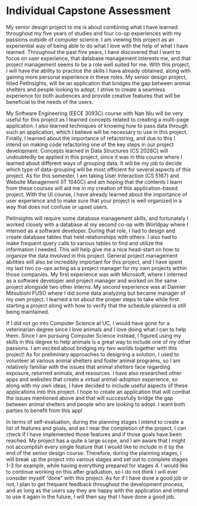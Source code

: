 # Individual Capstone Assessment


My senior design project to me is about combining what I have learned throughout my five years of studies and four co-op experiences with my passions outside of computer science. I am viewing this project as an experiential way of being able to do what I love with the help of what I have learned. Throughout the past five years, I have discovered that I want to focus on user experience, that database management interests me, and that project management seems to be a role well suited for me. With this project, I will have the ability to practice the skills I have already obtained, along with gaining more personal experience in these roles. My senior design project, titled PetInsights, will be an application that bridges the gap between animal shelters and people looking to adopt. I strive to create a seamless experience for both audiences and provide creative features that will be beneficial to the needs of the users.


My Software Engineering (EECE 3093C) course with Nan Niu will be very useful for this project as I learned concepts related to creating a multi-page application. I also learned techniques of knowing how to pass data through such an application, which I believe will be necessary to use in this project. Finally, I learned about the importance of refactoring, and due to this I intend on making code refactoring one of the key steps in our project development. Concepts learned in Data Structures (CS 2028C) will undoubtedly be applied in this project, since it was in this course where I learned about different ways of grouping data. It will be my job to decide which type of data-grouping will be most efficient for several aspects of this project. As for this semester, I am taking User Interaction (CS 5167) and Website Management (IT 1040C) and am hoping that the contents I learn from these courses will aid me in my creation of this application-based project. With the UI course, I have already learned about the importance of user experience and to make sure that your project is well organized in a way that does not confuse or upset users.


PetInsights will require some database management skills, and fortunately I worked closely with a database at my second co-op with Worldpay where I interned as a software developer. During that role, I had to design and create database tables that held relationships with others. I also had to make frequent query calls to various tables to find and utilize the information I needed. This will help give me a nice head-start on how to organize the data involved in this project. General project management abilities will also be incredibly important for this project, and I have spent my last two co-ops acting as a project manager for my own projects within those companies. My first experience was with Microsoft, where I interned as a software developer and project manager and worked on the same project alongside two other interns. My second experience was at Daimler Mitsubishi FUSO where I did some data analyzing but became manager of my own project. I learned a lot about the proper steps to take while first starting a project along with how to verify that the schedule planned is still being maintained.


If I did not go into Computer Science at UC, I would have gone for a veterinarian degree since I love animals and I love doing what I can to help them. Since I am pursuing Computer Science instead, I figured using my skills in this degree to help animals is a great way to include one of my other passions. I am excited about bridging my two worlds together with this project! As for preliminary approaches to designing a solution, I used to volunteer at various animal shelters and foster animal programs, so I am relatively familiar with the issues that animal shelters face regarding exposure, returned animals, and resources. I have also researched other apps and websites that create a virtual animal-adoption experience, so along with my own ideas, I have decided to include useful aspects of these applications into this project. I hope to create an application that will combat the issues mentioned above and that will successfully bridge the gap between animal shelters and people who are looking to adopt. I want both parties to benefit from this app! 


In terms of self-evaluation, during the planning stages I intend to create a list of features and goals, and as I near the completion of the project, I can check if I have implemented those features and if those goals have been reached. My project has a quite a large scope, and I am aware that I might not accomplish every single feature that I would like to include in it by the end of the senior design course. Therefore, during the planning stages, I will break up the project into various stages and set out to complete stages 1-3 for example, while having everything prepared for stages 4. I would like to continue working on this after graduation, so I do not think I will ever consider myself “done” with this project. As for if I have done a good job or not, I plan to get frequent feedback throughout the development process, and as long as the users say they are happy with the application and intend to use it again in the future, I will then say that I have done a good job.
